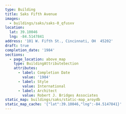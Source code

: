 ```yaml
---
type: Building
title: Saks Fifth Avenue
images:
  - buildings/saks/saks-0_qfusxv
location:
  lat: 39.10046
  lng: -84.5147841
address: '101 W. Fifth St., Cincinnati, OH  45202'
draft: true
completion_date: '1984'
sections:
  - page_location: above_map
    type: BuildingAttributeSection
    attributes:
      - label: Completion Date
        value: '1984'
      - label: Style
        value: International
      - label: Architect
        value: Robert J. Bridges Associates
static_map: buildings/saks/static-map_aroydb
static_map_cache: '{"lat":39.10046,"lng":-84.5147841}'
---
```

